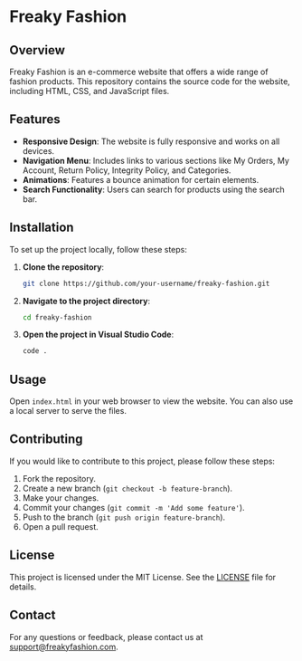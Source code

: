 # Freaky Fashion

## Overview
Freaky Fashion is an e-commerce website that offers a wide range of fashion products. This repository contains the source code for the website, including HTML, CSS, and JavaScript files.

## Features
- **Responsive Design**: The website is fully responsive and works on all devices.
- **Navigation Menu**: Includes links to various sections like My Orders, My Account, Return Policy, Integrity Policy, and Categories.
- **Animations**: Features a bounce animation for certain elements.
- **Search Functionality**: Users can search for products using the search bar.

## Installation
To set up the project locally, follow these steps:

1. **Clone the repository**:
    ```sh
    git clone https://github.com/your-username/freaky-fashion.git
    ```

2. **Navigate to the project directory**:
    ```sh
    cd freaky-fashion
    ```

3. **Open the project in Visual Studio Code**:
    ```sh
    code .
    ```

## Usage
Open `index.html` in your web browser to view the website. You can also use a local server to serve the files.

## Contributing
If you would like to contribute to this project, please follow these steps:

1. Fork the repository.
2. Create a new branch (`git checkout -b feature-branch`).
3. Make your changes.
4. Commit your changes (`git commit -m 'Add some feature'`).
5. Push to the branch (`git push origin feature-branch`).
6. Open a pull request.

## License
This project is licensed under the MIT License. See the [LICENSE](LICENSE) file for details.

## Contact
For any questions or feedback, please contact us at support@freakyfashion.com.